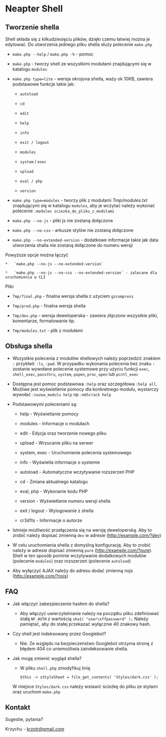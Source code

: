 Neapter Shell
=============



Tworzenie shella
----------------

Shell składa się z kilkudziesięciu plików, dzięki czemu łatwiej można je edytować. Do utworzenia jednego pliku shella służy polecenie `make.php`

*	`make.php --help` / `make.php -h` - pomoc

*	`make.php` - tworzy shell ze wszystkimi modułami znajdującymi się w katalogu `modules`

*	`make.php type=lite` - wersja okrojona shella, waży ok 10KB, zawiera podstawowe funkcje takie jak:

	*	`autoload`

	*	`cd`

	*	`edit`

	*	`help`

	*	`info`

	*	`exit / logout`

	*	`modules`

	*	`system` / `exec`

	*	`upload`

	*	`eval / php`

	*	`version`

*	`make.php type=modules` - tworzy plik z modułami _Tmp/modules.txt_ znajdującymi się w katalogu `modules`, aby je wczytać należy wykonać polecenie `:modules sciezka_do_pliku_z_modulami`

*	`make.php --no-js` - pliki js nie zostaną dołączone

*	`make.php --no-css` - arkusze stylów nie zostaną dołączone

*	`make.php --no-extended-version` - dodatkowe informacje takie jak data utworzenia shalla nie zostaną dołączone do numeru wersji

Powyższe opcje można łączyć

	*	`make.php --no-js --no-extended-version`

	*	`make.php --no-js --no-css --no-extended-version` - zalecane dla uruchomienia w CLI

Pliki

*	`Tmp/final.php` - finalna wersja shella z użyciem `gzcompress`

*	`Tmp/prod.php` - finalna wersja shella

*	`Tmp/dev.php` - wersja deweloperska - zawiera _złączone_ wszystkie pliki, komentarze, formatowanie itp.

*	`Tmp/modules.txt` - plik z modułami



Obsługa shella
--------------

*	Wszystkie polecenia z modułów shellowych należy poprzedzić znakiem `:` przykład: `:ls`, `:pwd`. W przypadku wykonania polecenia bez znaku `:` zostanie wywołane polecenie systemowe przy użyciu funkcji `exec`, `shell_exec`, `passthru`, `system`, `popen`, `proc_open` lub `pcntl_exec`

*	Dostępna jest pomoc podstawowa `:help` oraz szczegółowa `:help all`. Możliwe jest wyświetlenie pomocy dla konkretnego modułu, wystarczy wywołać `:nazwa_modulu help` np `:md5crack help`

*	Podstawowymi poleceniami są:

	*	help          - Wyświetlanie pomocy

	*	modules       - Informacje o modułach

	*	edit          - Edycja oraz tworzenie nowego pliku

	*	upload        - Wrzucanie pliku na serwer

	*	system, exec  - Uruchomienie polecenia systemowego

	*	info          - Wyświetla informacje o systemie

	*	autoload      - Automatyczne wczytywanie rozszerzeń PHP

	*	cd            - Zmiana aktualnego katalogu

	*	eval, php     - Wykonanie kodu PHP

	*	version       - Wyświetlanie numeru wersji shella

	*	exit / logout - Wylogowanie z shella

	*	cr3d1ts       - Informacje o autorze
*	Istnieje możliwość przełączenia się na wersję deweloperską. Aby to zrobić należy dopisać zmienną `dev` w adresie (http://example.com/?dev)
*	W celu uruchomienia shella z domyślną konfigurację. Aby to zrobić należy w adresie dopisać zmienną `pure` (http://example.com/?pure). Shell w ten sposób pominie wczytywanie dodatkowych modułów (polecenie `modules`) oraz rozszerzeń (polecenie `autoload`)
*	Aby wyłączyć AJAX należy do adresu dodać zmienną nojs (http://example.com/?nojs)

FAQ
---

*	Jak włączyć zabezpieczenie hasłem do shella?

	*	Aby włączyć uwierzytelnianie należy na początku pliku zdefiniować stałą `NF_AUTH` z wartością `sha1( "user\xffpassword" );` Należy pamiętać, aby do stałej przekazać wyłącznie 40 znakowy hash.

*	Czy shell jest indeksowany przez Googlebot?

	*	Nie. Ze względu na bezpieczeństwo Googlebot otrzyma stronę z błędem 404 co uniemożliwia zaindeksowanie shella.

*	Jak mogę zmienić wygląd shella?

	*	W pliku `shell.php` zmodyfikuj linię

		`$this -> sStyleSheet = file_get_contents( 'Styles/dark.css' );`

	W miejsce `Styles/dark.css` należy wstawić ścieżkę do pliku ze stylami oraz uruchom `make.php`



Kontakt
-------

Sugestie, pytania?

Krzychu - krzotr@gmail.com